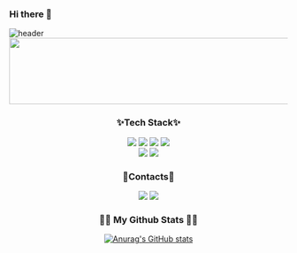 ### Hi there 👋

<!--
**kimgeonsu/kimgeonsu** is a ✨ _special_ ✨ repository because its `README.md` (this file) appears on your GitHub profile.

Here are some ideas to get you started:

- 🔭 I’m currently working on ...
- 🌱 I’m currently learning ...
- 👯 I’m looking to collaborate on ...
- 🤔 I’m looking for help with ...
- 💬 Ask me about ...
- 📫 How to reach me: ...
- 😄 Pronouns: ...
- ⚡ Fun fact: ...
-->
![header](https://capsule-render.vercel.app/api?type=waving&color=00aaff&height=200&section=header&text=Hi🤗%20I'm%20Geonsu!&fontSize=60&fontColor=fff)
<a href="https://github.com/devxb/gitanimals">
  <img src="https://render.gitanimals.org/lines/{kimgeonsu}?pet-id=1" contribution-view=false width="1000" height="120"/>
</a>
<h3 align="center"> ✨Tech Stack✨ </h3>

<div align="center">
<img src="https://img.shields.io/badge/Python-3776AB?style=flat-square&logo=Python&logoColor=FFF"/> <img src="https://img.shields.io/badge/JavaScript-F7DF1E?style=flat-square&logo=JavaScript&logoColor=FFF"/> <img src="https://img.shields.io/badge/TypeScript-3178C6?style=flat-square&logo=TypeScript&logoColor=FFF"/> <img src="https://img.shields.io/badge/C++-00599C?style=flat-square&logo=cplusplus&logoColor=FFF"/> 
</div>

<div align="center">
<img src="https://img.shields.io/badge/React-61DAFB?style=flat-square&logo=React&logoColor=FFF"/> <img src="https://img.shields.io/badge/Angular-DD0031?style=flat-square&logo=Angular&logoColor=FFF"/> 
</div>

<h3 align="center">🧸Contacts🧸</h3>
<p align="center">
 <a href="https://www.instagram.com/kun5o0/"><img src="https://img.shields.io/badge/Instagram-E4405F?style=flat-square&logo=Instagram&logoColor=white&link=https://www.instagram.com/kun5o0/"/></a>
  <a href="mailto:kundoo0412@gmail.com"><img src="https://img.shields.io/badge/Gmail-d14836?style=flat-square&logo=Gmail&logoColor=white&link=kundoo0412@gmail.com"/></a>
</p>

<h3 align="center">👩‍💻 My Github Stats 👩‍💻</h3>
<div align="center">

[![Anurag's GitHub stats](https://github-readme-stats.vercel.app/api?username=kimgeonsu&hide_title=true&show_icons=true&include_all_commits=true&disable_animations=false&theme=cobalt2)](https://github.com/anuraghazra/github-readme-stats)
</div>

